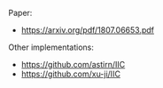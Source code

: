 Paper:
* https://arxiv.org/pdf/1807.06653.pdf

Other implementations:
* https://github.com/astirn/IIC
* https://github.com/xu-ji/IIC
